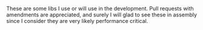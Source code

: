 These are some libs I use or will use in the development.
Pull requests with amendments are appreciated, and surely I will glad to see these in assembly since I consider they are very likely performance critical.
